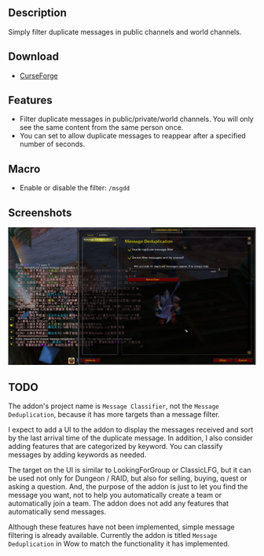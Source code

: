 Description
-----------------
Simply filter duplicate messages in public channels and world channels.

Download
-----------------
* [CurseForge](https://www.curseforge.com/wow/addons/messageclassifier/files)

Features
-----------------
* Filter duplicate messages in public/private/world channels. You will only see the same content from the same person once.
* You can set to allow duplicate messages to reappear after a specified number of seconds.

Macro
-----------------
* Enable or disable the filter: `/msgdd`

Screenshots
-----------------
![Usage / Configure](doc/img/configure.png "Usage / Configure")

TODO
-----------------
The addon's project name is `Message Classifier`, not the `Message Deduplication`, because it has more targets than a message filter.

I expect to add a UI to the addon to display the messages received and sort by the last arrival time of the duplicate message. In addition, I also consider adding features that are categorized by keyword. You can classify messages by adding keywords as needed.

The target on the UI is similar to LookingForGroup or ClassicLFG, but it can be used not only for Dungeon / RAID, but also for selling, buying, quest or asking a question. And, the purpose of the addon is just to let you find the message you want, not to help you automatically create a team or automatically join a team. The addon does not add any features that automatically send messages.

Although these features have not been implemented, simple message filtering is already available. Currently the addon is titled `Message Deduplication` in Wow to match the functionality it has implemented.

